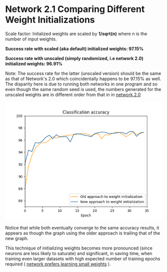 # Network 2.1 Comparing Different Weight Initializations

Scale factor: Initalized weights are scaled by **1/sqrt(n)** where n is the number of input weights.

**Success rate with scaled (aka default) initialized weights: 97.15%**

**Success rate with unscaled (simply randomized, i.e network 2.0) initialized weights: 96.91%**

Note: The success rate for the latter (unscaled version) should be the same as that of Network's 2.0 which coincidentally happens to be 97.15% as well. The disparity here is due to running both networks in one program and so even though the same random seed is used, the numbers generated for the unscaled weights are in different order from that in in [network 2.0](../view_learning2/)

![model comparison](./sample_weightInitCompare.png)


Notice that while both eventually converge to the same accuracy results, it appears as though the graph using the older approach is trailing that of the new graph. 

This technique of initializing weights becomes more pronounced (since neurons are less likely to saturate) and significant, in saving time,  when training even larger datasets with high expected number of training epochs required (
    [network prefers learning small weights](https://datascience.stackexchange.com/questions/29682/understanding-regularisation-and-a-preference-for-small-weights)
    ).